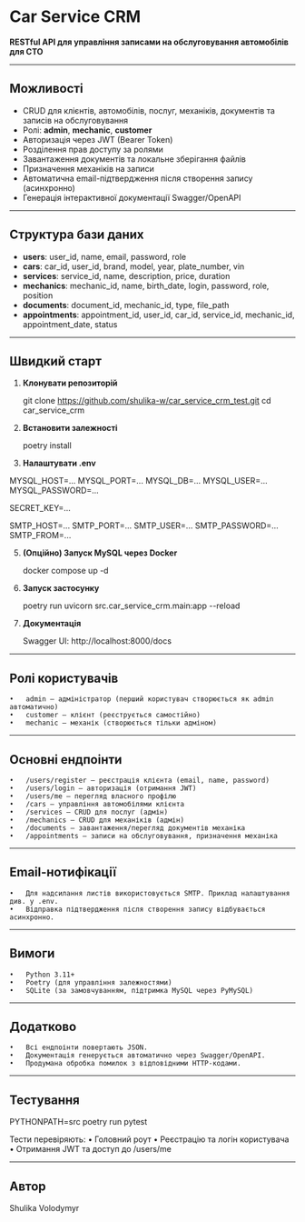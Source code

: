 # Car Service CRM

**RESTful API для управління записами на обслуговування автомобілів для СТО**

---

## Можливості

- CRUD для клієнтів, автомобілів, послуг, механіків, документів та записів на обслуговування
- Ролі: **admin**, **mechanic**, **customer**
- Авторизація через JWT (Bearer Token)
- Розділення прав доступу за ролями
- Завантаження документів та локальне зберігання файлів
- Призначення механіків на записи
- Автоматична email-підтвердження після створення запису (асинхронно)
- Генерація інтерактивної документації Swagger/OpenAPI

---

## Структура бази даних

- **users**: user_id, name, email, password, role
- **cars**: car_id, user_id, brand, model, year, plate_number, vin
- **services**: service_id, name, description, price, duration
- **mechanics**: mechanic_id, name, birth_date, login, password, role, position
- **documents**: document_id, mechanic_id, type, file_path
- **appointments**: appointment_id, user_id, car_id, service_id, mechanic_id, appointment_date, status

---

## Швидкий старт

1. **Клонувати репозиторій**

   git clone <https://github.com/shulika-w/car_service_crm_test.git>
   cd car_service_crm

2. **Встановити залежності**

   poetry install

3. **Налаштувати .env** 

MYSQL_HOST=...
MYSQL_PORT=...
MYSQL_DB=...
MYSQL_USER=...
MYSQL_PASSWORD=...

SECRET_KEY=...

SMTP_HOST=...
SMTP_PORT=...
SMTP_USER=...
SMTP_PASSWORD=...
SMTP_FROM=...

5. **(Опційно) Запуск MySQL через Docker**

    docker compose up -d

5. **Запуск застосунку**

    poetry run uvicorn src.car_service_crm.main:app --reload

6. **Документація**

    Swagger UI: http://localhost:8000/docs

---

## Ролі користувачів

	•	admin — адміністратор (перший користувач створюється як admin автоматично)
	•	customer — клієнт (реєструється самостійно)
	•	mechanic — механік (створюється тільки адміном)

---

## Основні ендпоінти

	•	/users/register — реєстрація клієнта (email, name, password)
	•	/users/login — авторизація (отримання JWT)
	•	/users/me — перегляд власного профілю
	•	/cars — управління автомобілями клієнта
	•	/services — CRUD для послуг (адмін)
	•	/mechanics — CRUD для механіків (адмін)
	•	/documents — завантаження/перегляд документів механіка
	•	/appointments — записи на обслуговування, призначення механіка

---

## Email-нотифікації

	•	Для надсилання листів використовується SMTP. Приклад налаштування див. у .env.
	•	Відправка підтвердження після створення запису відбувається асинхронно.

---

## Вимоги

	•	Python 3.11+
	•	Poetry (для управління залежностями)
	•	SQLite (за замовчуванням, підтримка MySQL через PyMySQL)

---

## Додатково

	•	Всі ендпоінти повертають JSON.
	•	Документація генерується автоматично через Swagger/OpenAPI.
	•	Продумана обробка помилок з відповідними HTTP-кодами.

---

## Тестування

PYTHONPATH=src poetry run pytest


Тести перевіряють:
	•	Головний роут
	•	Реєстрацію та логін користувача
	•	Отримання JWT та доступ до /users/me
    
---

## Автор

Shulika Volodymyr